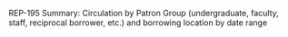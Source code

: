 REP-195
Summary: Circulation by Patron Group (undergraduate, faculty, staff, reciprocal borrower, etc.) and borrowing location by date range


